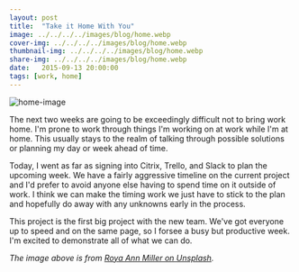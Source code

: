 ```yaml
---
layout: post
title:  "Take it Home With You"
image: ../../../../images/blog/home.webp
cover-img: ../../../../images/blog/home.webp
thumbnail-img: ../../../../images/blog/home.webp
share-img: ../../../../images/blog/home.webp
date:   2015-09-13 20:00:00
tags: [work, home]
---
```


![home-image]

The next two weeks are going to be exceedingly difficult not to bring work home.  I'm prone to work through things I'm working on at work while I'm at home.  This usually stays to the realm of talking through possible solutions or planning my day or week ahead of time.
<!--more-->
Today, I went as far as signing into Citrix, Trello, and Slack to plan the upcoming week.  We have a fairly aggressive timeline on the current project and I'd prefer to avoid anyone else having to spend time on it outside of work.  I think we can make the timing work we just have to stick to the plan and hopefully do away with any unknowns early in the process.

This project is the first big project with the new team.  We've got everyone up to speed and on the same page, so I forsee a busy but productive week.  I'm excited to demonstrate all of what we can do.

*The image above is from [Roya Ann Miller on Unsplash].*

[Roya Ann Miller on Unsplash]:     https://unsplash.com/royaannmiller
[home-image]:   ../../../../images/blog/home.webp "Home"